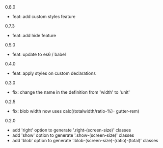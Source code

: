 0.8.0
- feat: add custom styles feature

0.7.3
- feat: add hide feature

0.5.0
- feat: update to es6 / babel

0.4.0
- feat: apply styles on custom declarations

0.3.0
- fix: change the name in the definition from 'width' to 'unit'

0.2.5
- fix: blob width now uses calc((totalwidth/ratio-%)- gutter-rem)

0.2.0
- add 'right' option to generate '.right-(screen-size)' classes
- add 'show' option to generate '.show-(screen-size)' classes
- add 'blob' option to generate '.blob-(screen-size)-(ratio)-(total)' classes